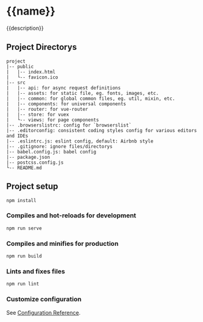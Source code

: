 # {{name}}

{{description}}

## Project Directorys

```
project
|-- public
|   |-- index.html
|   └-- favicon.ico
|-- src
|   |-- api: for async request definitions
|   |-- assets: for static file, eg. fonts, images, etc.
|   |-- common: for global common files, eg. util, mixin, etc.
|   |-- components: for universal components
|   |-- router: for vue-router
|   |-- store: for vuex
|   └-- views: for page components
|-- .browserslistrc: config for `browserslist`
|-- .editorconfig: consistent coding styles config for various editors and IDEs
|-- .eslintrc.js: eslint config, default: Airbnb style
|-- .gitignore: ignore files/directorys
|-- babel.config.js: babel config
|-- package.json
|-- postcss.config.js
└-- README.md
```


## Project setup
```
npm install
```

### Compiles and hot-reloads for development
```
npm run serve
```

### Compiles and minifies for production
```
npm run build
```

### Lints and fixes files
```
npm run lint
```

### Customize configuration
See [Configuration Reference](https://cli.vuejs.org/config/).

